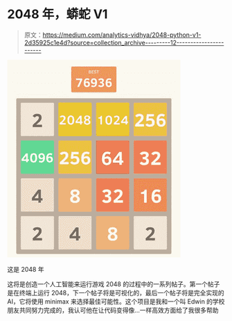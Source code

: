 # 2048 年，蟒蛇 V1

> 原文：<https://medium.com/analytics-vidhya/2048-python-v1-2d35925c1e4d?source=collection_archive---------12----------------------->

![](img/6210626ff366d228e7b55e162ab453da.png)

这是 2048 年

这将是创造一个人工智能来运行游戏 2048 的过程中的一系列帖子。第一个帖子是在终端上运行 2048，下一个帖子将是可视化的，最后一个帖子将是完全实现的 AI，它将使用 minimax 来选择最佳可能性。这个项目是我和一个叫 Edwin 的学校朋友共同努力完成的，我认可他在让代码变得像…一样高效方面给了我很多帮助